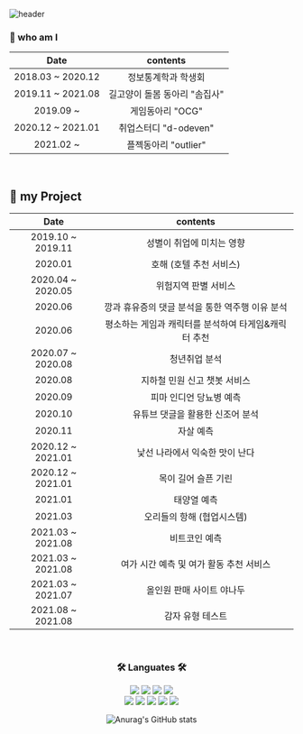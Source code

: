 ![header](https://capsule-render.vercel.app/api?type=Soft&color=0:4AA8D8,100:4AA8D8&height=250&section=header&text=JUDAHEE&fontSize=40&desc=Data%20Scientist%20AND%20Developer&animation=fadeIn)

### 📌 who am I </br>

<div align = "center">
  
| **Date** | **contents** |
|:--------:|:--------:|
| 2018.03 ~ 2020.12 | 정보통계학과 학생회 | 
| 2019.11 ~ 2021.08 | 길고양이 돌봄 동아리 "솜집사" |
| 2019.09 ~  | 게임동아리 "OCG" |
| 2020.12 ~ 2021.01 | 취업스터디 "d-odeven" |
| 2021.02 ~  | 플젝동아리 "outlier" |
 
</div>

</br>

## 📌 my Project

<div align = "center">
  
| **Date** | **contents** |
|:--------:|:--------:|
| 2019.10 ~ 2019.11 | 성별이 취업에 미치는 영향 | 
| 2020.01 | 호해 (호텔 추천 서비스) |
| 2020.04 ~ 2020.05 | 위험지역 판별 서비스 | 
| 2020.06 | 깡과 휴유증의 댓글 분석을 통한 역주행 이유 분석 |
| 2020.06 | 평소하는 게임과 캐릭터를 분석하여 타게임&캐릭터 추천 |
| 2020.07 ~ 2020.08 | 청년취업 분석 |
| 2020.08 | 지하철 민원 신고 챗봇 서비스 |
| 2020.09 |  피마 인디언 당뇨병 예측 |
| 2020.10 | 유튜브 댓글을 활용한 신조어 분석 |
| 2020.11 | 자살 예측 |
| 2020.12 ~ 2021.01 | 낯선 나라에서 익숙한 맛이 난다 |
| 2020.12 ~ 2021.01 | 목이 길어 슬픈 기린 |
| 2021.01 | 태양열 예측 |
| 2021.03 | 오리들의 항해 (협업시스템) |
| 2021.03 ~ 2021.08 | 비트코인 예측 |
| 2021.03 ~ 2021.08 | 여가 시간 예측 및 여가 활동 추천 서비스 |
| 2021.03 ~ 2021.07 | 올인원 판매 사이트 야나두 |
| 2021.08 ~ 2021.08 | 감자 유형 테스트 |

</div>

</br>

<div align = "center">
  <h3 align="center">🛠 Languates 🛠</h3>
  <img src="https://img.shields.io/badge/Python-3766AB?style=flat-square&logo=Python&logoColor=white"/>
  <img src="https://img.shields.io/badge/Java-007396?style=flat-square&logo=Java&logoColor=white"/>
  <img src="https://img.shields.io/badge/C-A8B9CC?style=flat-square&logo=C&logoColor=white"/>
  <img src="https://img.shields.io/badge/R-276DC3?style=flat-square&logo=R&logoColor=white"/></a>
  </br>
  <img src="https://img.shields.io/badge/JavaScript-F7DF1E?style=flat-square&logo=JavaScript&logoColor=white"/></a>
  <img src="https://img.shields.io/badge/CSS-1572B6?style=flat-square&logo=CSS3&logoColor=white"/></a>
  <img src="https://img.shields.io/badge/HTML5-E34F26?style=flat-square&logo=HTML5&logoColor=white"/></a>
  <img src="https://img.shields.io/badge/Mysql-4479A1?style=flat-square&logo=Mysql&Studio&logoColor=white"/></a>
  <img src="https://img.shields.io/badge/MongoDB-47A248?style=flat-square&logo=MongoDB&Studio&logoColor=white"/></a>


![Anurag's GitHub stats](https://github-readme-stats.vercel.app/api?username=judahee&show_icons=true&theme=radical)

</div>
